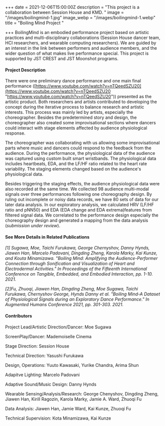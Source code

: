 +++
date = 2021-12-06T15:00:00Z
description = "This project is a collaboration between Session House and KMD. "
image = "/images/boilingmind-1.jpg"
image_webp = "/images/boilingmind-1.webp"
title = "Boiling Mind Project "

+++
BoilingMind is an embodied performance project based on artistic practices and multi-disciplinary collaborations (Session House dancer team, HCI researchers, and wearable computing researchers).  We are guided by an interest in the link between performers and audience members, and the wider question of what makes live performance special. This project is supported by JST CREST and  JST Moonshot programs.

#### Project Description

There were one preliminary dance performance and one main final performance ([https://www.youtube.com/watch?v=nTQeedSZU20](https://www.youtube.com/watch?v=nTQeedSZU20 "https://www.youtube.com/watch?v=nTQeedSZU20")) presented as the artistic product. Both researchers and artists contributed to developing the concept during the iterative process to balance research and artistic interests. This process was mainly led by artists, especially the choreographer. Besides the predetermined story and design, the choreographer also created some improvisational sections where dancers could interact with stage elements affected by audience physiological response.

The choreographer was collaborating with us allowing some improvisational parts where music and dancers could respond to the feedback from the audience. During the performance, the physiological data of the audience was captured using custom built smart wristbands. The physiological data includes heartbeats, EDA, and the LF/HF ratio related to the heart rate variability. The staging elements changed based on the audience's physiological data.

Besides triggering the staging effects, the audience physiological data were also recorded at the same time. We collected 98 audience multi-modal signals over three performances following one choreography design. By ruling out incomplete or noisy data records, we have 80 sets of data for our later data analysis. In our exploratory analysis, we calculated HRV (LF/HF ratio and pNN50) and EDA (EDA change and EDA extrema)features from filtered signal data. We correlated to the performance design especially the choreography design and generated a mapping from the data analysis (_submission under review_).

#### See More Details in Related Publications

_\[1\] Sugawa, Moe, Taichi Furukawa, George Chernyshov, Danny Hynds, Jiawen Han, Marcelo Padovani, Dingding Zheng, Karola Marky, Kai Kunze, and Kouta Minamizawa. "Boiling Mind: Amplifying the Audience-Performer Connection through Sonification and Visualization of Heart and Electrodermal Activities." In Proceedings of the Fifteenth International Conference on Tangible, Embedded, and Embodied Interaction, pp. 1-10. 2021._

_\[2\]Fu, Zhuoqi, Jiawen Han, Dingding Zheng, Moe Sugawa, Taichi Furukawa, Chernyshov George, Hynds Danny et al. "Boiling Mind-A Dataset of Physiological Signals during an Exploratory Dance Performance." In Augmented Humans Conference 2021, pp. 301-303. 2021._

#### Contributors

Project Lead/Artistic Direction/Dancer: Moe Sugawa

ScreenPlay/Dancer: Mademoiselle Cinema

Stage Direction: Session House

Technical Direction: Yasushi Furukawa

Design, Operations: Yuuto Kawasaki, Yurike Chandra, Arima Shun

Adapitve Lighting: Marcelo Padovani

Adaptive Sound/Music Design: Danny Hynds

Wearable Sensing/Analysis/Research: George Chenyshov, Dingding Zheng, Jiawen Han, Kirill Ragozin, Karola Marky, Jamie A. Ward, Zhuoqi Fu

Data Analysis: Jiawen Han, Jamie Ward, Kai Kunze, Zhuoqi Fu

Technical Supervision: Kota Minamizawa, Kai Kunze